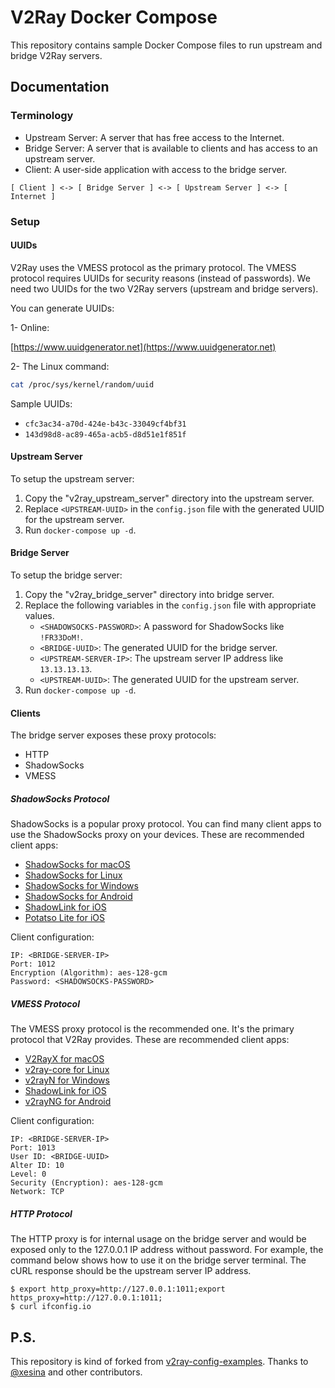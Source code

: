 # V2Ray Docker Compose

This repository contains sample Docker Compose files to run upstream and bridge V2Ray servers.

## Documentation

### Terminology

* Upstream Server: A server that has free access to the Internet.
* Bridge Server: A server that is available to clients and has access to an upstream server.
* Client: A user-side application with access to the bridge server.

```
[ Client ] <-> [ Bridge Server ] <-> [ Upstream Server ] <-> [ Internet ]
```

### Setup

#### UUIDs

V2Ray uses the VMESS protocol as the primary protocol.
The VMESS protocol requires UUIDs for security reasons (instead of passwords).
We need two UUIDs for the two V2Ray servers (upstream and bridge servers).

You can generate UUIDs:

1- Online:

[https://www.uuidgenerator.net](https://www.uuidgenerator.net)

2- The Linux command:

```bash
cat /proc/sys/kernel/random/uuid
```

Sample UUIDs:
* `cfc3ac34-a70d-424e-b43c-33049cf4bf31`
* `143d98d8-ac89-465a-acb5-d8d51e1f851f`


#### Upstream Server

To setup the upstream server:
1. Copy the "v2ray_upstream_server" directory into the upstream server.
2. Replace `<UPSTREAM-UUID>` in the `config.json` file with the generated UUID for the upstream server.
3. Run `docker-compose up -d`.

#### Bridge Server

To setup the bridge server:
1. Copy the "v2ray_bridge_server" directory into bridge server.
2. Replace the following variables in the `config.json` file with appropriate values.
    * `<SHADOWSOCKS-PASSWORD>`: A password for ShadowSocks like `!FR33DoM!`.
    * `<BRIDGE-UUID>`: The generated UUID for the bridge server.
    * `<UPSTREAM-SERVER-IP>`: The upstream server IP address like `13.13.13.13`.
    * `<UPSTREAM-UUID>`: The generated UUID for the upstream server.
3. Run `docker-compose up -d`. 

#### Clients

The bridge server exposes these proxy protocols:
* HTTP
* ShadowSocks
* VMESS

##### ShadowSocks Protocol

ShadowSocks is a popular proxy protocol.
You can find many client apps to use the ShadowSocks proxy on your devices.
These are recommended client apps:
* [ShadowSocks for macOS](https://github.com/shadowsocks/ShadowsocksX-NG/releases)
* [ShadowSocks for Linux](https://github.com/shadowsocks/shadowsocks-libev)
* [ShadowSocks for Windows](https://github.com/shadowsocks/shadowsocks-windows/releases)
* [ShadowSocks for Android](https://github.com/shadowsocks/shadowsocks-android/releases)
* [ShadowLink for iOS](https://apps.apple.com/us/app/shadowlink-shadowsocks-vpn/id1439686518)
* [Potatso Lite for iOS](https://apps.apple.com/us/app/potatso-lite/id1239860606)

Client configuration:
```
IP: <BRIDGE-SERVER-IP>
Port: 1012
Encryption (Algorithm): aes-128-gcm
Password: <SHADOWSOCKS-PASSWORD>
```

##### VMESS Protocol

The VMESS proxy protocol is the recommended one.
It's the primary protocol that V2Ray provides.
These are recommended client apps:
* [V2RayX for macOS](https://github.com/Cenmrev/V2RayX/releases)
* [v2ray-core for Linux](https://github.com/v2ray/v2ray-core)
* [v2rayN for Windows](https://github.com/2dust/v2rayN/releases)
* [ShadowLink for iOS](https://apps.apple.com/us/app/shadowlink-shadowsocks-vpn/id1439686518)
* [v2rayNG for Android](https://github.com/2dust/v2rayNG)

Client configuration:
```
IP: <BRIDGE-SERVER-IP>
Port: 1013
User ID: <BRIDGE-UUID>
Alter ID: 10
Level: 0
Security (Encryption): aes-128-gcm
Network: TCP
```

##### HTTP Protocol

The HTTP proxy is for internal usage on the bridge server and would be exposed only to the 127.0.0.1 IP address without password.
For example, the command below shows how to use it on the bridge server terminal.
The cURL response should be the upstream server IP address.

```shell
$ export http_proxy=http://127.0.0.1:1011;export https_proxy=http://127.0.0.1:1011;
$ curl ifconfig.io
```

## P.S.

This repository is kind of forked from [v2ray-config-examples](https://github.com/xesina/v2ray-config-examples).
Thanks to [@xesina](https://github.com/xesina) and other contributors.
